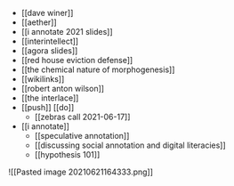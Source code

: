 - [[dave winer]]
- [[aether]]
- [[i annotate 2021 slides]]
- [[interintellect]]
- [[agora slides]]
- [[red house eviction defense]]
- [[the chemical nature of morphogenesis]]
- [[wikilinks]]
- [[robert anton wilson]]
- [[the interlace]]
- [[push]] [[do]]
	- [[zebras call 2021-06-17]]
- [[i annotate]]
	- [[speculative annotation]]
	- [[discussing social annotation and digital literacies]]
	- [[hypothesis 101]]

![[Pasted image 20210621164333.png]]